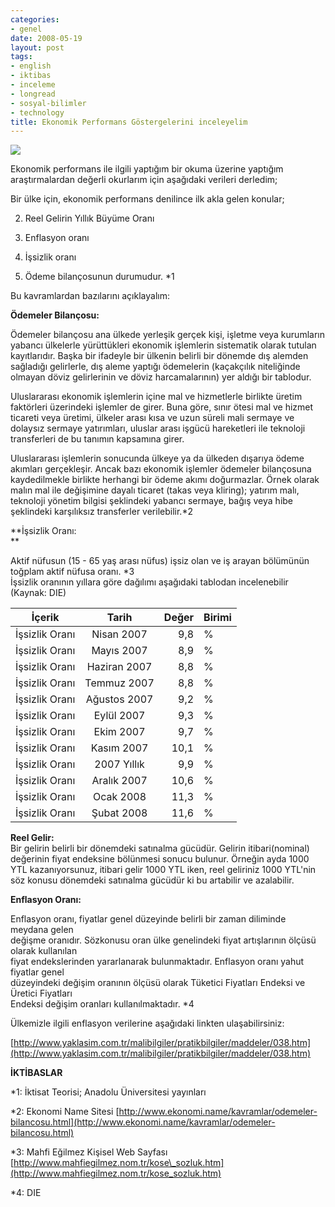 ```yaml
---
categories:
- genel
date: 2008-05-19
layout: post
tags:
- english
- iktibas
- inceleme
- longread
- sosyal-bilimler
- technology
title: Ekonomik Performans Göstergelerini inceleyelim
---
```


![](/images/para.jpg)  
  
Ekonomik performans ile ilgili yaptığım bir okuma üzerine yaptığım araştırmalardan değerli okurlarım için aşağıdaki verileri derledim;  
  
Bir ülke için, ekonomik performans denilince ilk akla gelen konular;  

  
2. Reel Gelirin Yıllık Büyüme Oranı
  
4. Enflasyon oranı
  
6. İşsizlik oranı
  
8. Ödeme bilançosunun durumudur. \*1
  

  
Bu kavramlardan bazılarını açıklayalım:  
  
**Ödemeler Bilançosu:**  
  
Ödemeler bilançosu ana ülkede yerleşik gerçek kişi, işletme veya kurumların yabancı ülkelerle yürüttükleri ekonomik işlemlerin sistematik olarak tutulan kayıtlarıdır. Başka bir ifadeyle bir ülkenin belirli bir dönemde dış alemden sağladığı gelirlerle, dış aleme yaptığı ödemelerin (kaçakçılık niteliğinde olmayan döviz gelirlerinin ve döviz harcamalarının) yer aldığı bir tablodur.  
  
Uluslararası ekonomik işlemlerin içine mal ve hizmetlerle birlikte üretim faktörleri üzerindeki işlemler de girer. Buna göre, sınır ötesi mal ve hizmet ticareti veya üretimi, ülkeler arası kısa ve uzun süreli mali sermaye ve dolaysız sermaye yatırımları, uluslar arası işgücü hareketleri ile teknoloji transferleri de bu tanımın kapsamına girer.  
  
Uluslararası işlemlerin sonucunda ülkeye ya da ülkeden dışarıya ödeme akımları gerçekleşir. Ancak bazı ekonomik işlemler ödemeler bilançosuna kaydedilmekle birlikte herhangi bir ödeme akımı doğurmazlar. Örnek olarak malın mal ile değişimine dayalı ticaret (takas veya kliring); yatırım malı, teknoloji yönetim bilgisi şeklindeki yabancı sermaye, bağış veya hibe şeklindeki karşılıksız transferler verilebilir.\*2  
  
**İşsizlik Oranı:  
**  
  
Aktif nüfusun (15 - 65 yaş arası nüfus) işsiz olan ve iş arayan bölümünün toğplam aktif nüfusa oranı. \*3  
İşsizlik oranının yıllara göre dağılımı aşağıdaki tablodan incelenebilir (Kaynak: DIE)  
  
  
  
  
  
  
  
  
  
  
  
  
  
  
  
  
  
  
  
  
  
  
  
  
  
  
  
  
  
  
  
  
  
  
  
  
  
  
  
  
  
  
  
  
  
  
  
  
  
  
  
  
  
  
  
  
  
  
  
  
  
  
  
  
  
  
  
  
  
  
  
  
  
  
  
  
  
  
  
  
  
  

| İçerik | Tarih | Değer | Birimi |
| --- | :-: | --: | --- |
| İşsizlik Oranı | Nisan 2007 | 9,8 | % |
| İşsizlik Oranı | Mayıs 2007 | 8,9 | % |
| İşsizlik Oranı | Haziran 2007 | 8,8 | % |
| İşsizlik Oranı | Temmuz 2007 | 8,8 | % |
| İşsizlik Oranı | Ağustos 2007 | 9,2 | % |
| İşsizlik Oranı | Eylül 2007 | 9,3 | % |
| İşsizlik Oranı | Ekim 2007 | 9,7 | % |
| İşsizlik Oranı | Kasım 2007 | 10,1 | % |
| İşsizlik Oranı | 2007 Yıllık | 9,9 | % |
| İşsizlik Oranı | Aralık 2007 | 10,6 | % |
| İşsizlik Oranı | Ocak 2008 | 11,3 | % |
| İşsizlik Oranı | Şubat 2008 | 11,6 | % |

  
**Reel Gelir:**  
Bir gelirin belirli bir dönemdeki satınalma gücüdür. Gelirin itibari(nominal) değerinin fiyat endeksine bölünmesi sonucu bulunur. Örneğin ayda 1000 YTL kazanıyorsunuz, itibari gelir 1000 YTL iken, reel geliriniz 1000 YTL'nin söz konusu dönemdeki satınalma gücüdür ki bu artabilir ve azalabilir.  
  
**Enflasyon Oranı:**  
  
Enflasyon oranı, fiyatlar genel düzeyinde belirli bir zaman diliminde meydana gelen  
değişme oranıdır. Sözkonusu oran ülke genelindeki fiyat artışlarının ölçüsü olarak kullanılan  
fiyat endekslerinden yararlanarak bulunmaktadır. Enflasyon oranı yahut fiyatlar genel  
düzeyindeki değişim oranının ölçüsü olarak Tüketici Fiyatları Endeksi ve Üretici Fiyatları  
Endeksi değişim oranları kullanılmaktadır. \*4  
  
Ülkemizle ilgili enflasyon verilerine aşağıdaki linkten ulaşabilirsiniz:  
  
[http://www.yaklasim.com.tr/malibilgiler/pratikbilgiler/maddeler/038.htm](http://www.yaklasim.com.tr/malibilgiler/pratikbilgiler/maddeler/038.htm)  
  
**İKTİBASLAR**  
  
\*1: İktisat Teorisi; Anadolu Üniversitesi yayınları  
  
\*2: Ekonomi Name Sitesi [http://www.ekonomi.name/kavramlar/odemeler-bilancosu.html](http://www.ekonomi.name/kavramlar/odemeler-bilancosu.html)  
  
\*3: Mahfi Eğilmez Kişisel Web Sayfası [http://www.mahfiegilmez.nom.tr/kose\_sozluk.htm](http://www.mahfiegilmez.nom.tr/kose_sozluk.htm)  
  
\*4: DIE
